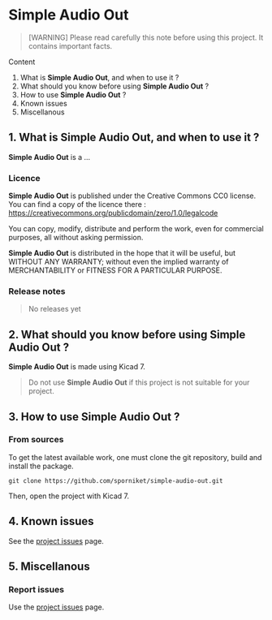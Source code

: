 # Simple Audio Out

> [WARNING] Please read carefully this note before using this project. It contains important facts.

Content

1. What is **Simple Audio Out**, and when to use it ?
2. What should you know before using **Simple Audio Out** ?
3. How to use **Simple Audio Out** ?
4. Known issues
5. Miscellanous

## 1. What is **Simple Audio Out**, and when to use it ?

**Simple Audio Out** is a ...


### Licence

**Simple Audio Out** is published under the Creative Commons CC0 license. You can find a copy of the licence there : https://creativecommons.org/publicdomain/zero/1.0/legalcode

You can copy, modify, distribute and perform the work, even for commercial purposes, all without asking permission.

**Simple Audio Out** is distributed in the hope that it will be useful, but WITHOUT ANY WARRANTY; without even the implied warranty of MERCHANTABILITY or FITNESS FOR A PARTICULAR PURPOSE.

### Release notes

> No releases yet

## 2. What should you know before using **Simple Audio Out** ?

**Simple Audio Out** is made using Kicad 7.

> Do not use **Simple Audio Out** if this project is not suitable for your project.

## 3. How to use **Simple Audio Out** ?

### From sources

To get the latest available work, one must clone the git repository, build and install the package.

	git clone https://github.com/sporniket/simple-audio-out.git

Then, open the project with Kicad 7.

## 4. Known issues
See the [project issues](https://github.com/sporniket/simple-audio-out/issues) page.

## 5. Miscellanous

### Report issues
Use the [project issues](https://github.com/sporniket/simple-audio-out/issues) page.
